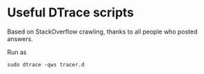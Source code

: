 # Useful DTrace scripts

Based on StackOverflow crawling, thanks to all people who posted
answers.

Run as
```console
sudo dtrace -qws tracer.d
```
